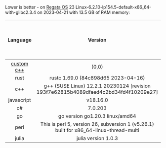 
Lower is better - on [Regata OS](https://www.regataos.com/) 23
Linux-6.2.10-lp154.5-default-x86_64-with-glibc2.3.4 on 2023-04-21 with 13.5 GB of RAM memory:

|                 Language                 |                                        Version                                         | Adjusted time based on CPU usage (seconds) | Average time (seconds) | Average CPU usage (%) | Average memory usage (%) |
|:----------------------------------------:|:--------------------------------------------------------------------------------------:|:------------------------------------------:|:----------------------:|:---------------------:|:------------------------:|
| [custom c++](https://www.randomguy.info) |                                         (0,0)                                          |                   0.328                    |         0.321          |         6.379         |          20.292          |
|                   rust                   |                          rustc 1.69.0 (84c898d65 2023-04-16)                           |                   1.536                    |         1.456          |         6.590         |          14.986          |
|                   c++                    |  g++ (SUSE Linux) 12.2.1 20230124 [revision 193f7e62815b4089dfaed4c2bd34fd4f10209e27]  |                   1.693                    |         1.619          |         6.536         |          15.147          |
|                javascript                |                                        v18.16.0                                        |                   2.255                    |         2.053          |         6.862         |          14.848          |
|                    c#                    |                                        7.0.203                                         |                   2.892                    |         2.647          |         6.828         |          16.435          |
|                    go                    |                            go version go1.20.3 linux/amd64                             |                   3.684                    |         2.597          |         8.864         |          16.589          |
|                   perl                   | This is perl 5, version 26, subversion 1 (v5.26.1) built for x86_64-linux-thread-multi |                   4.652                    |         4.334          |         6.709         |          16.236          |
|                  julia                   |                                  julia version 1.0.3                                   |                   7.821                    |         7.427          |         6.582         |          18.153          |
